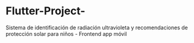 # Flutter-Project-
Sistema de identificación de radiación ultravioleta y recomendaciones de protección solar para niños - Frontend app móvil
